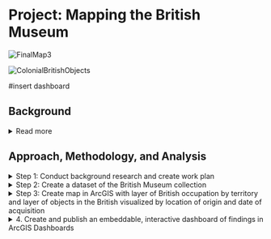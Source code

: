 # Project: Mapping the British Museum

![FinalMap3](https://user-images.githubusercontent.com/73584997/119645151-b796a700-bdeb-11eb-9438-0d009dc1e202.png)

![ColonialBritishObjects](https://user-images.githubusercontent.com/73584997/119765961-2d4d5200-be82-11eb-975f-f93adbeccb1a.gif)

#insert dashboard

## Background
<details>
<summary>Read more</summary> 
<br>
The British Museum has long been a source of controversy. It is an encyclopedic museum whose mission is “to hold for the benefit and education of humanity a collection representative of world cultures ('the collection'), and ensure that the collection is housed in safety, conserved, curated, researched and exhibited” (britishmuseum.org). However, many of the objects in the collection are either suspected or confirmed to have been looted from countries that imperial Britain colonized. Well known examples are the Parthenon Marbles, the Rosetta Stone, and the Benin Bronzes, though there are many other objects in the museum’s eight million object collection that are of dubious provenance. The purpose of this project was to create a tool to act as a visual aid  to shed light on the nature of the museum’s collection. The tool includes interactive elements and quantified visuals that communicate the magnitude of the issue to the public. Additionally, with more information on looted objects, these deliverables can be developed further to build a predictive model to assess any object at the British Museum for likelihood that it was looted. Finally, this may be used as a model on how to approach decolonizing other museum collections.
</details>
  
## Approach, Methodology, and Analysis
<details>
<summary>Step 1: Conduct background research and create work plan</summary> 
<br>
For this first task, I researched the history of the British museum, how to download British museum collections information into a dataset, and I located information that could be useful for creating a geospatial data of British invasions and occupations
</details>

<details>
<summary>Step 2: Create a dataset of the British Museum collection</summary> 
<br>
The British Museum has made their collections database publicly available at https://www.britishmuseum.org/collection. The database has been in progress for 40 years and is still not done – there are over 8 million pieces in the museum, and only around half of those have been uploaded to the database so far. Access to only half of the objects in the collection is not a problem for this project since 4 million objects is still a good sized sample, but future work could include updating this project to use all of the items in the collection, once the database is finished.

This task took considerably longer than anticipated, in part because the British Museum took down the public SPARQL endpoint that was used to query their collections database. I was left to manually download the necessary datasets through their online collections website. The biggest frustration with this was that downloads of more than 10,000 pieces are not allowed. I didn’t have time to build a web scraper for this purpose, so I went to the collection online, used the filter feature to filter by region (Africa, Oceania, the America, Asia, Europe) and then, for each region, filtered by preset subject filters for arts/architecture, ceremony/ritual, society/human life and religion/belief. At the end I had over 100 datasets downloaded, which I combined into one dataset using Python. I next cleaned the dataset in Python using the following steps:

 1. Removed rows with duplicate values
 2. Removed objects that were photographs by removing rows with “Technique” listed as any of the following: Albumen printing, gelatin silver printing, photograph, glyphograph , negative, photograph, postcard. This removed over 100,000 rows.
 3. Removed objects listed as coins, which removed 333,000 rows.
 4. Filled NaN values with 0
 5. Removed unneeded columns (“Image,” “Denomination,” “Escapement,” “Type series,” “Dimensions,” “Inscription,” “Curators comments,” “Bib references,” “BM/Big number,” “Reg number,” “Add ids,” “Cat no,” “Banknote serial number,” “Joined objects,” “Authority,” “Condition,” “School/style,” “State,” “Ethnic Name (made by),” “Ethnic name (assoc),” “Ware,” “Subjects,” “Assoc name,” “Assoc place,” “Assoc events,” “Assoc titles,” “Acq name (excavator),” and “Acq name (previous).” 

The cleaned dataset had approximately 857,445 rows (each corresponding to an object) and 10 columns. The columns were:
 - *Object_type:* Type of object (painting, pottery, etc) 
 - *Title:* Name of object, if exists
 - *Description:* A brief description of the object
 - *Culture:* The culture from which the object came
 - *Production date:* The confirmed or estimated year the object was made
 - *Production place:* The place the object was made. Recorded either as city, country, POI, or a mix of all three
 - *Find spot:* The place the object was “found.” The place the object was made. Recorded either as city, country, POI, or a mix of all three
 - *Acq date:* The year the object was acquired by the British Museum
 - *Acq notes (acq):* Any notes about the acquisition
 - *Location:* Says whether the object is on display and, if so, where in the museum it is
</details>

<details>
<summary>Step 3: Create map in ArcGIS with layer of British occupation by territory and layer of objects in the British visualized by location of origin and date of acquisition</summary> 
  <details>
  <summary>3a.1 Geocode</summary>
The next step in the process was to geocode the objects based in location. The dataset had two location attributes, “Find spot” and “Production place.” The location information has been recorded inconsistently so some objects only have “Find spot,” noted, some only Production place, and some both. To approach this, I decided to geocode by the “Find spot” column first, which is most relevant to the purpose of this project then geocode anything without a “Find spot” by the “Production place” column, since it still reliably approximates the information of interest.

To start, I used Python to concatenate the “Find spot” and “Production place” columns and drop all columns that had a null value in both. That got rid of objects without location information so could not be used for the project. This removed 254,582 objects. The resulting dataset was now 602,863 rows (objects).  

Instead of geocoding 600k + objects, I decided to make a list of all the locations in the dataset, with the understanding that many would repeat as multiple objects correspond to the same location, geocode this list, then join the collections dataset to the geocoded locations. To start, I made a list of unique instances in the “Find spot” column and in the “Production place” column and merged them into a single list while concurrently dropping duplicate values. This gave me a list with 9,087 locations. I knew there were locations that repeated since the way locations were entered is so inconsistent - for example, “Iran,” “Iran, East” and “Iran (archaic)” are all read as separate locations. The 9k entries on this list represent an upward bound of the true number of locations for objects. The process needed to geocode exact locations for each object are beyond the scope of this project; instead, I geocoded by city, when available, and country. 

I used the Geocode Address tool with Esri’s World Map Locator to geocode the “Find spot” and “Production place” columns in the dataset. I geocoded with parameters set to look in all countries, with categories set to  “Populated Places” and “POI.” The results of the first geocode are here:
    <br>
<img width="500" alt="Image1" src="https://user-images.githubusercontent.com/73584997/119650719-237c0e00-bdf2-11eb-9317-3105a47120cb.png">&nbsp;  
*Figure 1: Locations of British Museum objects geocoded*&nbsp;  
<br>
I noticed a high number of objects from the US (highlighted in blue), which seemed odd to me since the British museum is not known for having a large Indigenous American or North American collection. I highlighted these to explore them further and realized that the list of addresses I built from the database contained archaic place names like Naukratis, Pharae, Cleonae, Thebes, Marathon, and others. The geocoder matched these places to cities in the US with the same names. There were also a number of unmatched rows locations that had not been recognized at all. Using the Rematch Address Tool, I rematched all unmatched addresses. Next, I selected all rows by attribute to find objects that had been matched to the US. I manually went through the list and coded locations correctly.
    <br>    
<img width="500" alt="Image2" src="https://user-images.githubusercontent.com/73584997/119650960-7229a800-bdf2-11eb-9ac1-e4211bc3b0d7.png">&nbsp;  
*Figure 2: Mismatched US addresses matched correctly*

The results of this rematch (fig. 2) showed that there were still quite a few points in the US, but many mismatched points belonged in the Mediterranean region, because they were place names in ancient empires like the Roman, Greek, and Byantine empires.

The locator I used was the Esri World Locator, but I had to go through and manually recode addresses that were names of archaic cities. In future, datasets that have a lot of archaic names could be geocoded from a locator created using ancient city names and their modern equivalents. [This is an example](https://pleiades.stoa.org/downloads) of such a dataset. 

Here is the final map with locations geocoded:
    <br>
<img width="500" alt="Image3" src="https://user-images.githubusercontent.com/73584997/119654323-54f6d880-bdf6-11eb-86c5-dc332c44ce78.png">&nbsp;  
*Figure 3: Object locations geocoded*

This is a visual representation of where objects in the British collection come from. It’s not surprising that many objects have origins in different places in Britain. It’s interesting to see that India and the Mediterranean region are also highly represented. In Africa, places along the coastline seem to have a high representation in the collection. At first glance, it seems that most object origins were in Britain and India.  To be sure, I did a hot spot analysis using the Optimized Hot Spot Tool:&nbsp;  
<img width="500" alt="Image4" src="https://user-images.githubusercontent.com/73584997/119654696-ba4ac980-bdf6-11eb-9bfb-bd4b14258d21.png">&nbsp;  
<img width="500" alt="Image5" src="https://user-images.githubusercontent.com/73584997/119654705-bc148d00-bdf6-11eb-84e7-6598d4887f00.png">&nbsp;  
*Figures 4 & 5: Hotspot analysis, zoomed to Britain*&nbsp;  
The hotspot analysis showed that there was a meaningful cluster of locations in and around Britain.
</details>

<details>
<summary>3a.2. Plot objects to as points to layer</summary
  <br>
The next step was to plot the objects in the collection to the map by joining the rows to their corresponding geocoded locations. I imported the collections CSV into ArcGIS and did some basic exploratory analysis by creating charts from the collections data.&nbsp;  
<img width="500" alt="Image6" src="https://user-images.githubusercontent.com/73584997/119656879-39410180-bdf9-11eb-8c9f-6a05e71fc975.png">&nbsp;  
  
*Figure 6: Objects aggregated by object type*&nbsp;  
  
  
The most common  object type is “print.”
  
<img width="650" alt="Image7" src="https://user-images.githubusercontent.com/73584997/119657065-73120800-bdf9-11eb-9448-287251b1fa63.png">&nbsp;  
*Figure 7: Objects aggregated by date*&nbsp;  
    
There was a peak in acquiring objects around 1818. Collecting picked up in the mid-1800s and remained steady. There are also quite a few number of objects in the collection that do not have the date of acquisition included (57,183 rows with “0” in the acquisition date column).

I then joined the collections data table to the geocoded locations layer. For this, I created a new field called “JoinLoc” that copied data from the “Find spot” column, but if null, would fill with the “Production place” field. I then executed a table join to create the new layer. 

I ran another hotspot analysis to see if the results would be different since each point now corresponded to an object, not just a location, but the results were the same – the majority of objects were of British origin (fig. 8).
<img width="500" alt="Image8" src="https://user-images.githubusercontent.com/73584997/119657452-eb78c900-bdf9-11eb-8b38-d462f05ed246.png">&nbsp;  
*Figure 8: Hotspot analysis 2*&nbsp;  
</details>

<details>
<summary>3b. Visualizing and analyzing collections temporal data</summary>
<br>
I was interested in knowing when the museum collected its pieces from different places. I initially planned to use Tracking Analyst in this stage of the analysis, but Tracking Analyst is not offered with ArcGIS Pro. Instead I used ArcGIS built in temporal capabilities and several analysis tools. To start, I created a new field of dates. I copied “acquisition date.” Those without an acquisition date listed (over 57,000 rows) had a Null value. I then used the Convert Time Field tool to convert from str values to date. I added this column (Date_converted) into the layers properties as Time. This process removed all of the data with Null values for date, leaving 545,670 objects. This added in the dimension of time that I wanted to convey. I selected to display objects by 10 year intervals.&nbsp;  
  
![TimeAnimation](https://user-images.githubusercontent.com/73584997/119771303-78b82e00-be8b-11eb-885d-b9f7dc297f05.gif)
*Figure 9:  Animation of all objects in 10 year intervals*&nbsp;  
These were the initial results (fig.9). Acquisition outside of Britain started early on and continued to increase with time.

I wanted to see the amount of acquisition from each location, so I used the Frequency tool to aggregate the dataset by their coordinates and date.&nbsp;  
![TimeGradSymbolAnimation](https://user-images.githubusercontent.com/73584997/119766390-ea3fae80-be82-11eb-9750-586aa9746131.gif)
*Figure 10: Animation of all objects in 10 year intervals, graduated symbology*&nbsp;  
<br> 
Aggregating by Frequency of objects (representing number of objects from location) tells a somewhat different story. The amount of objects taken from locations outside of Britain show that a large amount of objects were taken from what appears to be Nigeria, Japan, and India. The region near Britain is also very active.

To get a closer look, I zoomed in on each region:&nbsp;  
![Africa](https://user-images.githubusercontent.com/73584997/119768945-8ff51c80-be87-11eb-9154-8256108d69dd.gif)
*Figure 11: Animation of all objects in 10 year intervals, graduated symbology, in Africa*&nbsp;  
Many objects in Africa were sourced from Nigeria, Egypt, Zimbabwe, and Malawi.&nbsp;   
<br>
![AsiaMiddleEast](https://user-images.githubusercontent.com/73584997/119768982-9edbcf00-be87-11eb-96d2-abd79400b0a9.gif)  
*Figure 12: Animation of all objects in 10 year intervals, graduated symbology, in Asia and the Middle East*&nbsp;  
In Asia and the Middle East, China, India, Japan, the Levant, and Malaysia are notable.&nbsp;  
<br>
![Europe](https://user-images.githubusercontent.com/73584997/119769005-aa2efa80-be87-11eb-8d96-4e7d3a23e6fb.gif)
*Figure 13: Animation of all objects in 10 year intervals, graduated symbology, in Europe*&nbsp;  
In Europe, Britain, Italy, France, and Germany are notable. &nbsp;  
<br>
![NorthAmerica](https://user-images.githubusercontent.com/73584997/119769049-bb780700-be87-11eb-91d1-86ef1821cb5b.gif)
*Figure 14: Animation of all objects in 10 year intervals, graduated symbology, in North America*&nbsp;  
In North America, it looks like the majority of items were sourced from Mexico and the east coast of the US.&nbsp;  
<br>
![SouthAmerica](https://user-images.githubusercontent.com/73584997/119660963-cdad6300-bdfd-11eb-865d-40414f180f67.gif)
*Figure 15: Animation of all objects in 10 year intervals, graduated symbology, in South America*&nbsp;  
Comparatively few items came from South America. Those that did came from the Andean region.&nbsp;   
<br>
![Oceania](https://user-images.githubusercontent.com/73584997/119661039-e1f16000-bdfd-11eb-9114-e3494c8d2009.gif)
*Figure 16: Animation of all objects in 10 year intervals, graduated symbology, Oceania.*&nbsp;  
Many objects in Oceania were sourced from Australia, and there is an interesting and surprising number of objects sourced from Papua New Guinea.&nbsp;   
<br>
I then sorted locations by number of objects per year and selected all those that had 1000 objects or more per year, which ended up being 74 place/year combinations. 
<br>
 
<img width="450" alt="NumObjectsTable12" src="https://user-images.githubusercontent.com/73584997/120410120-5f4a3280-c320-11eb-916b-42b03013cdfd.png">
<img width="500" alt="Comparison of objects by country" src="https://user-images.githubusercontent.com/73584997/120410091-55c0ca80-c320-11eb-9e50-ff6996bf2264.png">&nbsp;  
  
*Figures 17 & 18: Selection from the top 74 source countries and years - table(17) and chart(18)*&nbsp;  

This table shows the top 15 locations and years. All come from Britain, Nigeria, Italy, and Japan. For top locations across all years (the bar chart), Britain, Japan, and France, Italy, and Nigeria are in the top five.&nbsp;  
<br>
<img width="450" alt="top15tablenobritain" src="https://user-images.githubusercontent.com/73584997/120410862-d0d6b080-c321-11eb-93e2-f9cfd3d36cfd.png">
<img width="500" alt="chartnobritain" src="https://user-images.githubusercontent.com/73584997/120410866-d502ce00-c321-11eb-88fd-926b5ad69aac.png">&nbsp;  

I re-sorted, this time leaving out Great Britain. This time top countries were Nigeria, Japan, Italy, France, Greece, India, and Korea. For top locations for all years (the bar chart), Japan, France, Italy, Nigeria, and Switzerland are the top five. 
  </details>

<details>
<summary>3c. Create a layer using the colonial time period dataset (COLDAT) and visualize temporal data</summary>
  <br>
I was interested in comparing these dates to the dates of British colonization. To do that, I started by creating a layer using country boundary shapefiles and the COLDAT dataset, which was created by academics to track the duration of colonial European empires. I then added the time field and set it to step every 10 years. 
At this point, for fun, I updated the base map to Modern Antique, which I downloaded from Living Atlas. I also downloaded the Physical Geography symbology set and the Firefly Geography set from Esri Styles to use in the map. 

This was the result:
![ColonialBritain](https://user-images.githubusercontent.com/73584997/120411820-74749080-c323-11eb-9c5f-df694f483461.gif)
*Figure 21: Animation of colonial Britain, from 1600 to present*&nbsp;  
  
The final step was to overlay the layer showing the objects by time to see if there was any overlap. &nbsp;  
  
![ColonialBritishObjects](https://user-images.githubusercontent.com/73584997/120411936-a84fb600-c323-11eb-87e6-09d430b1f836.gif)
*Figure 22: Animation of colonial Britain compared to acquisition of objects for the British Museum*&nbsp;  
  
The green "sparks" represent objects taken from each country. There is a lag between 1607, which marks the start of Britain’s colonization, and 1759, which is when the British Museum opened. The results of this were insidious. There is a clear correlation between time of colonization and acquisition of objects, particularly in India and countries in Africa and Oceania.&nbsp;  

I completed my work in ArcGIS Pro with a final, static map, visualized with each object as a single point, for the entire timespan of the British Museum collection. The objects overlay the map of British colonies throughout the entire span of the empire.

<img width="500" alt="finallayout" src="https://user-images.githubusercontent.com/73584997/120412064-e2b95300-c323-11eb-8263-e06bd00234a1.png">
*Figure 23: Final map layout*
  </details>
</details>
  
<details>
<summary>4. Create and publish an embeddable, interactive dashboard of findings in ArcGIS Dashboards</summary>
  <br>  
Something else that I wanted to look at was what objects the British Museum was sourcing from each location each year. To explore this more, I decided to create a dashboard with ArcGIS Dashboards to allow for further exploration of the data. I planned to publish this so others could interact with the data, too. 

To start, I uploaded my completed map to ArcGIS online as a web map. I then created a new dashboard and inserted the map and a tool to sort through object locations by country name and year. I included two interesting charts on the dashboard. The first visualized object type and frequency in the database as a scrollable bar chart.
<img width="500" alt="dashboard" src="https://user-images.githubusercontent.com/73584997/120413611-9b809180-c326-11eb-85e5-6b5ed37b8a3a.png">
*Figure 24: Dashboard chart - frequency of object type*&nbsp;  
As it turns out, a little over 19 thousand objects are bank notes.
The other chart displayed top countries that objects came from each year, not including Britain. &nbsp;  
<img width="500" alt="dashboard2" src="https://user-images.githubusercontent.com/73584997/120413733-dc78a600-c326-11eb-85cb-7505e3c8dec7.png">&nbsp;  
*Figure 25: Dashboard chart - frequency of object type*&nbsp;  
This shows that 6 thousand objects came from Nigeria in 2008. I investigated this in the data and found that most of these objects were photo negatives.<br>
This is the final dashboard:
#insert dashboard here

The option to filter for country and year allows users to examine the data more closely.
  
![dashboardscreenshot2](https://user-images.githubusercontent.com/73584997/120413984-3bd6b600-c327-11eb-8cd6-ecba9c55bcd6.png)
*Figure 27: Final dashboard - zoomed to Egypt*&nbsp;  
<br>

Here we can see that the items sourced from Egypt came from areas along the Nile. The dark background indicates that Egypt was indeed a British colony. 

By clicking on any of the points, users are given more information about the objects taken from there. For example:
 
![dashboardscreenshot3](https://user-images.githubusercontent.com/73584997/120414144-80625180-c327-11eb-858d-7e810a88969a.png)
*Figure 27: Final dashboard - zoomed to Egypt, detail*&nbsp;  

At this point there were five objects taken. This one was acquired by the British Museum in 1895, is listed as a “tray,” and we are given a description of it. 

This is a process flow that users can follow to explore objects in the context of where and when they were acquired by the British Museum.

[Here is the link to the final dashboard](https://carnegiemellon.maps.arcgis.com/apps/dashboards/0be4d9a2fcf24bb9b4a14a43da459ba2)
  
  </details>







